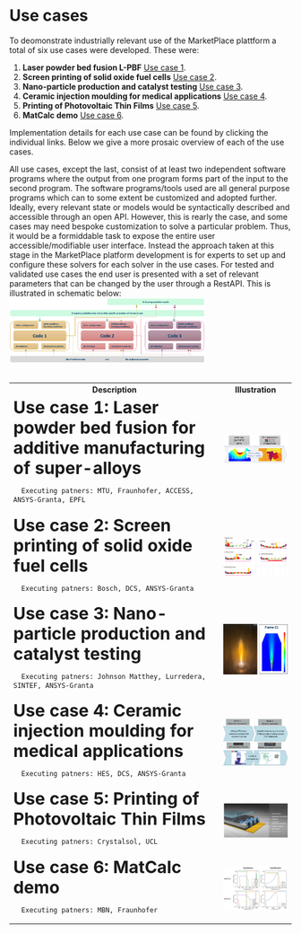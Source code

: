 # Use cases

To deomonstrate industrially relevant use of the MarketPlace plattform a total of six use cases were developed. These were:

1. **Laser powder bed fusion L-PBF** [Use case 1](./uc1.md).
1. **Screen printing of solid oxide fuel cells** [Use case 2](./uc2.md).
1. **Nano-particle production and catalyst testing** [Use case 3](./uc3.md).
1. **Ceramic injection moulding for medical applications** [Use case 4](./uc4.md).
1. **Printing of Photovoltaic Thin Films** [Use case 5](./uc5.md).
1. **MatCalc demo** [Use case 6](./uc6.md).

Implementation details for each use case can be found by clicking the individual links.
Below we give a more prosaic overview of each of the use cases.

All use cases, except the last, consist of at least two independent software programs where the output from one program forms part of the input to the second program. The software programs/tools used are all general purpose programs which can to some extent be customized and adopted further. Ideally, every relevant state or models would be syntactically described and accessible through an open API. However, this is rearly the case, and some cases may need bespoke customization to solve a particular problem. Thus, it would be a formiddable task to expose the entire user accessible/modifiable user interface. Instead the approach taken at this stage in the MarketPlace platform development is for experts to set up and configure these solvers for each solver in the use cases. For tested and validated use cases the end user is presented with a set of relevant parameters that can be changed by the user through a RestAPI. This is illustrated in schematic below:
<br>
<img src="../\_static/img/ucs/uc_impl/RestAPI.png" width="350px"    >
<br>
<br>

<table>
  <tr> <th> Description </th> <th> Illustration </th> </tr>
  <tr>
    <td>
      <b style="font-size:30px">Use case 1: Laser powder bed fusion for additive manufacturing of super-alloys</b> <br>

```
  Executing patners: MTU, Fraunhofer, ACCESS, ANSYS-Granta, EPFL
```

</td>
<td>
      <img src="../\_static/img/ucs/uc_impl/uc1-01.png" width="350px"    >
      <br><br>
</td>
</tr>

<tr>
<td>
<b style="font-size:30px">Use case 2: Screen printing of solid oxide fuel cells</b> <br>

```
  Executing patners: Bosch, DCS, ANSYS-Granta
```

</td>
<td>
      <img src="../\_static/img/ucs/uc_impl/uc2-01.png" width="350px"    >
</td>
</tr>

<tr>
<td>
<b style="font-size:30px">Use case 3: Nano-particle production and catalyst testing</b> <br>

```
  Executing patners: Johnson Matthey, Lurredera, SINTEF, ANSYS-Granta
```

</td>
<td>
      <img src="../\_static/img/ucs/uc_impl/uc3-01.png" width="350px"    >
</td>
</tr>

<tr>
<td>
<b style="font-size:30px">Use case 4: Ceramic injection moulding for medical applications</b> <br>

```
  Executing patners: HES, DCS, ANSYS-Granta
```

</td>
<td>
      <img src="../\_static/img/ucs/uc_impl/uc4-01.png" width="350px"    >
</td>
</tr>

<tr>
<td>
<b style="font-size:30px">Use case 5: Printing of Photovoltaic Thin Films</b> <br>

```
  Executing patners: Crystalsol, UCL
```

</td>
<td>
      <img src="../\_static/img/ucs/uc_impl/uc5-01.png" width="350px"    >
</td>
</tr>

<tr>
<td>
<b style="font-size:30px">Use case 6: MatCalc demo</b> <br>

```
  Executing patners: MBN, Fraunhofer
```

</td>
<td>
      <img src="../\_static/img/ucs/uc_impl/uc6-01.png" width="350px"    >
</td>
</tr>

</table>
